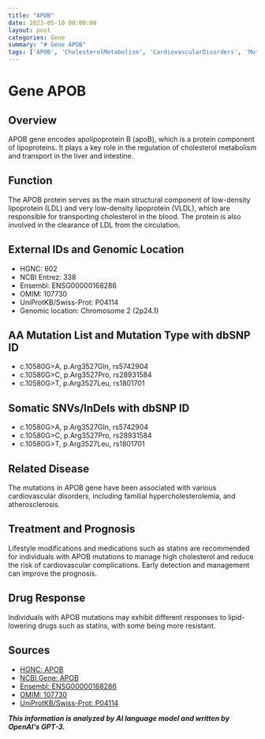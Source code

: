 ```yaml
---
title: "APOB"
date: 2023-05-10 00:00:00
layout: post
categories: Gene
summary: "# Gene APOB"
tags: ['APOB', 'CholesterolMetabolism', 'CardiovascularDisorders', 'Mutation', 'DrugResponse', 'Lipoproteins', 'Statins', 'Prognosis']
---
```


# Gene APOB

## Overview
APOB gene encodes apolipoprotein B (apoB), which is a protein component of lipoproteins. It plays a key role in the regulation of cholesterol metabolism and transport in the liver and intestine. 

## Function
The APOB protein serves as the main structural component of low-density lipoprotein (LDL) and very low-density lipoprotein (VLDL), which are responsible for transporting cholesterol in the blood. The protein is also involved in the clearance of LDL from the circulation.

## External IDs and Genomic Location
- HGNC: 602
- NCBI Entrez: 338
- Ensembl: ENSG00000168286
- OMIM: 107730
- UniProtKB/Swiss-Prot: P04114
- Genomic location: Chromosome 2 (2p24.1)

## AA Mutation List and Mutation Type with dbSNP ID
- c.10580G>A, p.Arg3527Gln, rs5742904
- c.10580G>C, p.Arg3527Pro, rs28931584
- c.10580G>T, p.Arg3527Leu, rs1801701

## Somatic SNVs/InDels with dbSNP ID
- c.10580G>A, p.Arg3527Gln, rs5742904
- c.10580G>C, p.Arg3527Pro, rs28931584
- c.10580G>T, p.Arg3527Leu, rs1801701

## Related Disease
The mutations in APOB gene have been associated with various cardiovascular disorders, including familial hypercholesterolemia, and atherosclerosis.

## Treatment and Prognosis
Lifestyle modifications and medications such as statins are recommended for individuals with APOB mutations to manage high cholesterol and reduce the risk of cardiovascular complications. Early detection and management can improve the prognosis.

## Drug Response
Individuals with APOB mutations may exhibit different responses to lipid-lowering drugs such as statins, with some being more resistant.

## Sources
- [HGNC: APOB]([Click](https://www.genenames.org/data/gene-symbol-report/#!/hgnc_id/HGNC:602))
- [NCBI Gene: APOB]([Click](https://www.ncbi.nlm.nih.gov/gene/338))
- [Ensembl: ENSG00000168286]([Click](https://www.ensembl.org/Homo_sapiens/Gene/Summary?db=core;g=ENSG00000168286;r=2:28905432-29036213))
- [OMIM: 107730]([Click](https://omim.org/entry/107730))
- [UniProtKB/Swiss-Prot: P04114]([Click](https://www.uniprot.org/uniprot/P04114))

**_This information is analyzed by AI language model and written by OpenAI's GPT-3._**